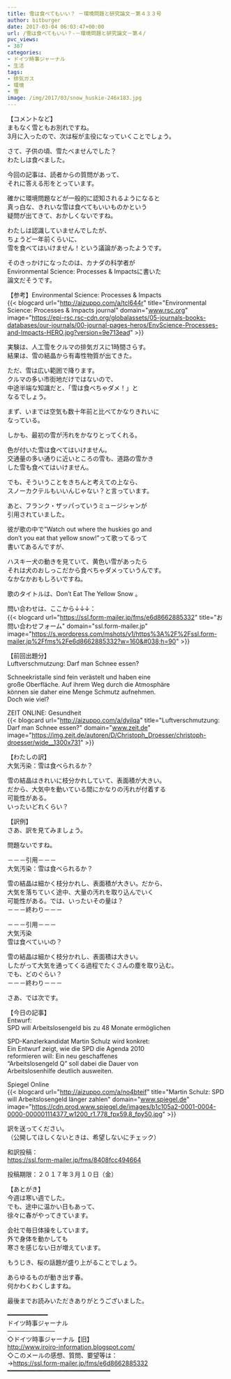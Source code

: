 ```yaml
---
title: 雪は食べてもいい？ －環境問題と研究論文－第４３３号
author: bitburger
date: 2017-03-04 06:03:47+00:00
url: /雪は食べてもいい？-－環境問題と研究論文－第４/
pvc_views:
- 387
categories:
- ドイツ時事ジャーナル
- 生活
tags:
- 排気ガス
- 環境
- 雪
image: /img/2017/03/snow_huskie-246x183.jpg
---
```

【コメントなど】  
まもなく雪ともお別れですね。  
3月に入ったので、次は桜が主役になっていくことでしょう。  
  
さて、子供の頃、雪たべませんでした？  
わたしは食べました。 

今回の記事は、読者からの質問があって、  
それに答える形をとっています。  
  
確かに環境問題などが一般的に認知されるようになると  
真っ白な、きれいな雪は食べてもいいものかという  
疑問が出てきて、おかしくないですね。 

わたしは認識していませんでしたが、  
ちょうど一年前くらいに、  
雪を食べてはいけません！という議論があったようです。  
  
そのきっかけになったのは、カナダの科学者が  
Environmental Science: Processes & Impactsに書いた  
論文だそうです。  
  
【参考】Environmental Science: Processes & Impacts  
{{< blogcard url="http://aizuppo.com/a/tcl644r" title="Environmental Science: Processes & Impacts journal" domain="www.rsc.org" image="https://epi-rsc.rsc-cdn.org/globalassets/05-journals-books-databases/our-journals/00-journal-pages-heros/EnvScience-Processes-and-Impacts-HERO.jpg?version=9e713ead" >}} 

実験は、人工雪をクルマの排気ガスに1時間さらす。  
結果は、雪の結晶から有毒性物質が出てきた。  
  
ただ、雪は広い範囲で降ります。  
クルマの多い市街地だけではないので、  
中途半端な知識だと、「雪は食べちゃダメ！」と  
なるでしょう。 

まず、いまでは空気も数十年前と比べてかなりきれいに  
なっている。  
  
しかも、最初の雪が汚れをかなりとってくれる。  
  
色が付いた雪は食べてはいけません。  
交通量の多い通りに近いところの雪も、道路の雪かき  
した雪も食べてはいけません。  
  
でも、そういうことをきちんと考えての上なら、  
スノーカクテルもいいんじゃない？と言っています。 

あと、フランク・ザッパっていうミュージシャンが  
引用されていました。  
  
彼が歌の中で&#8221;Watch out where the huskies go and  
don’t you eat that yellow snow!&#8221;って歌ってるって  
書いてあるんですが、  
  
ハスキー犬の動きを見ていて、黄色い雪があったら  
それは犬のおしっこだから食べちゃダメっていうんです。  
なかなかおもしろいですね。  
  
歌のタイトルは、Don&#8217;t Eat The Yellow Snow 。  
  
  
問い合わせは、ここから↓↓↓：  
{{< blogcard url="https://ssl.form-mailer.jp/fms/e6d8662885332" title="&#12362;&#21839;&#12356;&#21512;&#12431;&#12379;&#12501;&#12457;&#12540;&#12512;" domain="ssl.form-mailer.jp" image="https://s.wordpress.com/mshots/v1/https%3A%2F%2Fssl.form-mailer.jp%2Ffms%2Fe6d8662885332?w=160&#038;h=90" >}} 

【前回出題分】  
Luftverschmutzung: Darf man Schnee essen?  
  
Schneekristalle sind fein verästelt und haben eine  
große Oberfläche. Auf ihrem Weg durch die Atmosphäre  
können sie daher eine Menge Schmutz aufnehmen.  
Doch wie viel?  
  
ZEIT ONLINE: Gesundheit  
{{< blogcard url="http://aizuppo.com/a/dyilqa" title="Luftverschmutzung: Darf man Schnee essen?" domain="www.zeit.de" image="https://img.zeit.de/autoren/D/Christoph_Droesser/christoph-droesser/wide__1300x731" >}} 

【わたしの訳】  
大気汚染：雪は食べられるか？  
  
雪の結晶はきれいに枝分かれしていて、表面積が大きい。  
だから、大気中を動いている間にかなりの汚れが付着する  
可能性がある。  
いったいどれくらい？ 

【訳例】  
さあ、訳を見てみましょう。  
  
問題ないですね。 

－－－引用－－－  
大気汚染：雪は食べられるか？  
  
雪の結晶は細かく枝分かれし、表面積が大きい。だから、  
大気を落ちていく途中、大量の汚れを取り込んでいく  
可能性がある。では、いったいその量は？  
－－－終わり－－－ 

－－－引用－－－  
大気汚染  
雪は食べていいの？  
  
雪の結晶は細かく枝分かれし、表面積は大きい。  
したがって大気を通ってくる過程でたくさんの塵を取り込む。  
でも、どのぐらい？  
－－－終わり－－－ 

さあ、では次です。  
  
【今日の記事】  
Entwurf:  
SPD will Arbeitslosengeld bis zu 48 Monate ermöglichen  
  
SPD-Kanzlerkandidat Martin Schulz wird konkret:  
Ein Entwurf zeigt, wie die SPD die Agenda 2010  
reformieren will: Ein neu geschaffenes  
&#8220;Arbeitslosengeld Q&#8221; soll dabei die Dauer von  
Arbeitslosenhilfe deutlich ausweiten.  
  
Spiegel Online  
{{< blogcard url="http://aizuppo.com/a/no4bteif" title="Martin Schulz: SPD will Arbeitslosengeld länger zahlen" domain="www.spiegel.de" image="https://cdn.prod.www.spiegel.de/images/b1c105a2-0001-0004-0000-000001114377_w1200_r1.778_fpx59.8_fpy50.jpg" >}} 

訳を送ってください。  
（公開してほしくないときは、希望しないにチェック）  
  
和訳投稿：  
 <https://ssl.form-mailer.jp/fms/8408fcc494664>  
  
投稿期限：２０１７年３月１０日（金） 

【あとがき】  
今週は寒い週でした。  
でも、途中に温かい日もあって、  
徐々に春がやってきています。  
  
会社で毎日体操をしています。  
外で身体を動かしても  
寒さを感じない日が増えています。  
  
もうじき、桜の話題が盛り上がることでしょう。  
  
あらゆるものが動き出す春。  
何かわくわくしますね。  
  
最後までお読みいただきありがとうございました。 

━━━━━━━━━━━  
ドイツ時事ジャーナル  
───────────  
◇ドイツ時事ジャーナル【旧】  
<http://www.iroiro-information.blogspot.com/>  
◇このメールの感想、質問、要望等は：  
-><https://ssl.form-mailer.jp/fms/e6d8662885332>  
━━━━━━━━━━━━━━━━━━━━━━━━━━━━